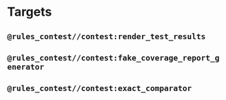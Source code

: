 # Targets

## `@rules_contest//contest:render_test_results`
## `@rules_contest//contest:fake_coverage_report_generator`
## `@rules_contest//contest:exact_comparator`
